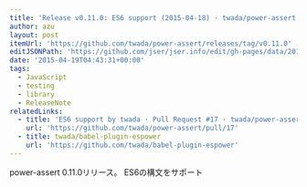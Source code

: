 ```yaml
---
title: 'Release v0.11.0: ES6 support (2015-04-18) · twada/power-assert'
author: azu
layout: post
itemUrl: 'https://github.com/twada/power-assert/releases/tag/v0.11.0'
editJSONPath: 'https://github.com/jser/jser.info/edit/gh-pages/data/2015/04/index.json'
date: '2015-04-19T04:43:31+00:00'
tags:
  - JavaScript
  - testing
  - library
  - ReleaseNote
relatedLinks:
  - title: 'ES6 support by twada · Pull Request #17 · twada/power-assert'
    url: 'https://github.com/twada/power-assert/pull/17'
  - title: twada/babel-plugin-espower
    url: 'https://github.com/twada/babel-plugin-espower'
---
```

power-assert 0.11.0リリース。
ES6の構文をサポート
